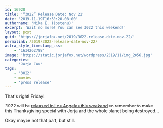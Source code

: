 ```yaml
---
id: 16920
title: '“3022” Release Date: Nov 22'
date: '2019-11-19T16:30:20-08:00'
authorname: 'Mika E. (Ipstenu)'
excerpt: 'Wait no more! You can see 3022 this weekend!'
layout: post
guid: 'https://jorjafox.net/2019/3022-release-date-nov-22/'
permalink: /2019/3022-release-date-nov-22/
astra_style_timestamp_css:
    - '1634262788'
image: 'https://static.jorjafox.net/wordpress/2019/11/img_2856.jpg'
categories:
    - 'Jorja Fox'
tags:
    - '3022'
    - movies
    - 'press release'
---
```


That's right! Friday!

_3022_ will be <a href="https://www.latimes.com/entertainment-arts/story/2019-11-17/movies-opening-in-la-this-week-nov-17-24-frozen-ii-a-beautiful-day-in-the-neighborhood-tom-hanks-mr-rogers">released in</a><a href="https://www.latimes.com/entertainment-arts/story/2019-11-17/movies-opening-in-la-this-week-nov-17-24-frozen-ii-a-beautiful-day-in-the-neighborhood-tom-hanks-mr-rogers"> Los Angeles this </a><a href="https://www.latimes.com/entertainment-arts/story/2019-11-17/movies-opening-in-la-this-week-nov-17-24-frozen-ii-a-beautiful-day-in-the-neighborhood-tom-hanks-mr-rogers">weekend</a> so remember to make this Thanksgiving special with Jorja and the whole planet being destroyed...

Okay maybe not that part, but still.
